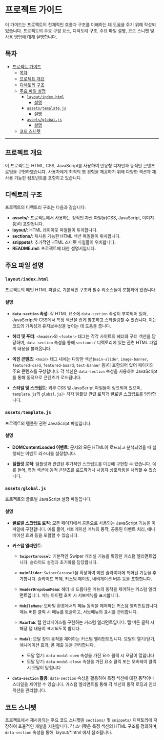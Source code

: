 # 프로젝트 가이드

이 가이드는 프로젝트의 전체적인 흐름과 구조를 이해하는 데 도움을 주기 위해 작성되었습니다. 프로젝트의 주요 구성 요소, 디렉토리 구조, 주요 파일 설명, 코드 스니펫 및 사용 방법에 대해 설명합니다.

## 목차

- [프로젝트 가이드](#프로젝트-가이드)
  - [목차](#목차)
  - [프로젝트 개요](#프로젝트-개요)
  - [디렉토리 구조](#디렉토리-구조)
  - [주요 파일 설명](#주요-파일-설명)
    - [`layout/index.html`](#layoutindexhtml)
      - [설명](#설명)
    - [`assets/template.js`](#assetstemplatejs)
      - [설명](#설명-1)
    - [`assets/global.js`](#assetsglobaljs)
      - [설명](#설명-2)
  - [코드 스니펫](#코드-스니펫)

---

## 프로젝트 개요

이 프로젝트는 HTML, CSS, JavaScript를 사용하여 반응형 디자인과 동적인 콘텐츠 로딩을 구현하였습니다. 사용자에게 최적의 웹 경험을 제공하기 위해 다양한 섹션과 재사용 가능한 컴포넌트를 포함하고 있습니다.

## 디렉토리 구조

프로젝트의 디렉토리 구조는 다음과 같습니다:

- **assets/**: 프로젝트에서 사용하는 정적인 자산 파일들(CSS, JavaScript, 이미지 등)이 포함됩니다.
- **layout/**: HTML 레이아웃 파일들이 위치합니다.
- **sections/**: 재사용 가능한 HTML 섹션 파일들이 위치합니다.
- **snippets/**: 추가적인 HTML 스니펫 파일들이 위치합니다.
- **README.md**: 프로젝트에 대한 설명서입니다.

## 주요 파일 설명

### `layout/index.html`

프로젝트의 메인 HTML 파일로, 기본적인 구조와 필수 리소스들이 포함되어 있습니다.

#### 설명

- **`data-section` 속성**: 각 HTML 요소에 `data-section` 속성이 부여되어 있어, JavaScript와 CSS에서 특정 섹션을 쉽게 참조하고 스타일링할 수 있습니다. 이는 코드의 가독성과 유지보수성을 높이는 데 도움을 줍니다.
  
- **헤더 및 푸터**: `<header>`와 `<footer>` 태그는 각각 사이트의 헤더와 푸터 섹션을 담당하며, `data-section` 속성을 통해 `sections/` 디렉토리에 있는 관련 HTML 파일의 내용을 불러옵니다.
  
- **메인 콘텐츠**: `<main>` 태그 내에는 다양한 섹션(`main-slider`, `image-banner`, `featured-card`, `featured-board`, `text-banner` 등)이 포함되어 있어 페이지의 주요 콘텐츠를 구성합니다. 각 섹션은 `data-section` 속성을 사용하여 JavaScript를 통해 동적으로 콘텐츠가 로드됩니다.
  
- **스타일 및 스크립트**: 외부 CSS 및 JavaScript 파일들이 링크되어 있으며, `template.js`와 `global.js`는 각각 템플릿 관련 로직과 글로벌 스크립트를 담당합니다.

### `assets/template.js`

프로젝트의 템플릿 관련 JavaScript 파일입니다.

#### 설명

- **DOMContentLoaded 이벤트**: 문서의 모든 HTML이 로드되고 분석되었을 때 실행되는 이벤트 리스너를 설정합니다.
  
- **템플릿 로직**: 템플릿과 관련된 추가적인 스크립트를 이곳에 구현할 수 있습니다. 예를 들어, 특정 섹션에 동적 콘텐츠를 로드하거나 사용자 상호작용을 처리할 수 있습니다.

### `assets/global.js`

프로젝트의 글로벌 JavaScript 설정 파일입니다.

#### 설명

- **글로벌 스크립트 로직**: 모든 페이지에서 공통으로 사용되는 JavaScript 기능을 이 파일에 구현합니다. 예를 들어, 네비게이션 메뉴의 동작, 공통된 이벤트 처리, 애니메이션 효과 등을 포함할 수 있습니다.
  
- **커스텀 엘리먼트**:
  
  - **`SwiperCarousel`**: 기본적인 Swiper 캐러셀 기능을 확장한 커스텀 엘리먼트입니다. 슬라이드 설정과 초기화를 담당합니다.

  - **`mainSlider`**: `SwiperCarousel`을 확장하여 메인 슬라이더에 특화된 기능을 추가합니다. 슬라이드 복제, 커스텀 페이징, 네비게이션 버튼 등을 포함합니다.

  - **`HeaderDropdownMenu`**: 헤더 내 드롭다운 메뉴의 동작을 제어하는 커스텀 엘리먼트입니다. 메뉴 아이템 호버 시 서브메뉴를 표시합니다.

  - **`MobileMenu`**: 모바일 환경에서의 메뉴 동작을 제어하는 커스텀 엘리먼트입니다. 메뉴 버튼 클릭 시 메뉴를 토글하고, 서브메뉴의 표시를 관리합니다.

  - **`MainTab`**: 탭 인터페이스를 구현하는 커스텀 엘리먼트입니다. 탭 버튼 클릭 시 해당 탭 내용이 표시되도록 합니다.

  - **`Modal`**: 모달 창의 동작을 제어하는 커스텀 엘리먼트입니다. 모달의 열기/닫기, 애니메이션 효과, 폼 제출 등을 관리합니다.
    - 모달 열기: `data-modal-open` 속성을 가진 요소 클릭 시 모달이 열립니다
    - 모달 닫기: `data-modal-close` 속성을 가진 요소 클릭 또는 오버레이 클릭 시 모달이 닫힙니다

- **`data-section` 활용**: `data-section` 속성을 활용하여 특정 섹션에 대한 동작이나 스타일을 제어할 수 있습니다. 커스텀 엘리먼트를 통해 각 섹션의 동적 로딩과 인터랙션을 관리합니다.

## 코드 스니펫

프로젝트에서 재사용되는 주요 코드 스니펫을 `sections/` 및 `snippets/` 디렉토리에 저장하여 효율적인 개발을 지원합니다. 각 스니펫은 특정 섹션의 HTML 구조를 정의하며, `data-section` 속성을 통해 `layout/*.html 에서 참조됩니다.